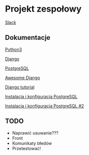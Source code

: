 # Projekt zespołowy

[Slack](https://projektzespolowygroup.slack.com)

## Dokumentacje

[Python3](https://docs.python.org/3/)

[Django](https://docs.djangoproject.com/en/1.11/)

[PostgreSQL](https://www.postgresql.org/docs/10/static/index.html)

[Awesome Django](https://github.com/rosarior/awesome-django/blob/master/README.md)

[Django tutorial](https://docs.djangoproject.com/en/1.11/intro/tutorial01/)

[Instalacja i konfiguracja PostgreSQL](https://www.digitalocean.com/community/tutorials/how-to-use-postgresql-with-your-django-application-on-debian-8)

[Instalacja i konfiguracja PostgreSQL #2](https://help.ubuntu.com/stable/serverguide/postgresql.html)

## TODO

- Naprawić usuwanie???
- Front
- Komunikaty błedów
- Przetestować!